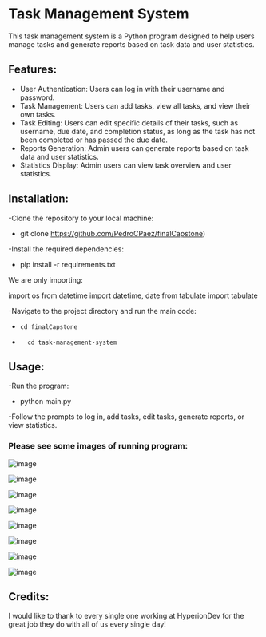 # Task Management System

This task management system is a Python program designed to help users manage tasks and generate reports based on task data and user statistics.

## Features:

- User Authentication: Users can log in with their username and password.
- Task Management: Users can add tasks, view all tasks, and view their own tasks.
- Task Editing: Users can edit specific details of their tasks, such as username, due date, and completion status,
  as long as the task has not been completed or has passed the due date.
- Reports Generation: Admin users can generate reports based on task data and user statistics.
- Statistics Display: Admin users can view task overview and user statistics.

## Installation: 
-Clone the repository to your local machine:
*   git clone https://github.com/PedroCPaez/finalCapstone)
  
-Install the required dependencies:
*   pip install -r requirements.txt
  
We are only importing:

import os
from datetime import datetime, date
from tabulate import tabulate

-Navigate to the project directory and run the main code:
*     cd finalCapstone
* 		cd task-management-system


## Usage: 
-Run the program: 
*   python main.py

-Follow the prompts to log in, add tasks, edit tasks, generate reports, or view statistics.

### Please see some images of running program:

![image](https://github.com/PedroCPaez/finalCapstone/assets/156691976/c54ea0ab-556a-49ec-99d5-48142cabf59f)

![image](https://github.com/PedroCPaez/finalCapstone/assets/156691976/0397232e-d9a3-44c5-a4dd-7c5988a200a8)

![image](https://github.com/PedroCPaez/finalCapstone/assets/156691976/5089d4d8-7b23-4996-9aeb-cf30324dcc7b)

![image](https://github.com/PedroCPaez/finalCapstone/assets/156691976/5feef9c6-98e9-4a62-89ec-1fab125a9e4b)

![image](https://github.com/PedroCPaez/finalCapstone/assets/156691976/a248d77b-3b6e-4c3b-849a-0ec4079e13e5)

![image](https://github.com/PedroCPaez/finalCapstone/assets/156691976/60b2cbef-3a50-410b-986b-fbc4615cdcbc)

![image](https://github.com/PedroCPaez/finalCapstone/assets/156691976/f8521551-6dc5-4ebc-bfec-ed3053085c8a)

![image](https://github.com/PedroCPaez/finalCapstone/assets/156691976/38c3f6ec-c4b9-4752-b281-3a331ffdb791)


## Credits: 

I would like to thank to every single one working at HyperionDev for the great job they do with all of us every single day!
